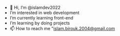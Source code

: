 - 👋 Hi, I’m @islamdev2022
-  I’m interested in web development
-  I’m currently learning front-end 
-  I’m learning by doing projects 
- 📫 How to reach me "islam.birouk.2004@gmail.com

<!---
islamdev2022/islamdev2022 is a ✨ special ✨ repository because its `README.md` (this file) appears on your GitHub profile.
You can click the Preview link to take a look at your changes.
--->
